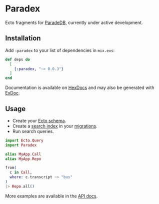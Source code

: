 # Paradex

Ecto fragments for [ParadeDB](https://www.paradedb.com/), currently under active development.

## Installation

Add `:paradex` to your list of dependencies in `mix.exs`:

<!-- BEGIN: VERSION -->
```elixir
def deps do
  [
    {:paradex, "~> 0.0.3"}
  ]
end
```
<!-- END: VERSION -->

Documentation is available on [HexDocs](https://hexdocs.pm/paradex/readme.html) and may also be generated with [ExDoc](https://github.com/elixir-lang/ex_doc).

## Usage

* Create your [Ecto schema](https://github.com/Moosieus/paradex/blob/main/test/support/paradex_app/call.ex).
* Create a [search index](https://docs.paradedb.com/documentation/indexing/create_index) in your [migrations](https://github.com/Moosieus/paradex/blob/main/priv/repo/migrations/20241013014316_setup.exs).
* Run search queries.

```elixir
import Ecto.Query
import Paradex

alias MyApp.Call
alias MyApp.Repo

from(
  c in Call,
  where: c.transcript ~> "bus"
)
|> Repo.all()
```

More examples are available in the [API docs](https://hexdocs.pm/paradex/Paradex.html).
